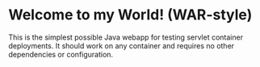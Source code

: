 Welcome to my World!
(WAR-style)
===============

This is the simplest possible Java webapp for testing servlet container deployments.  It should work on any container and requires no other dependencies or configuration.
